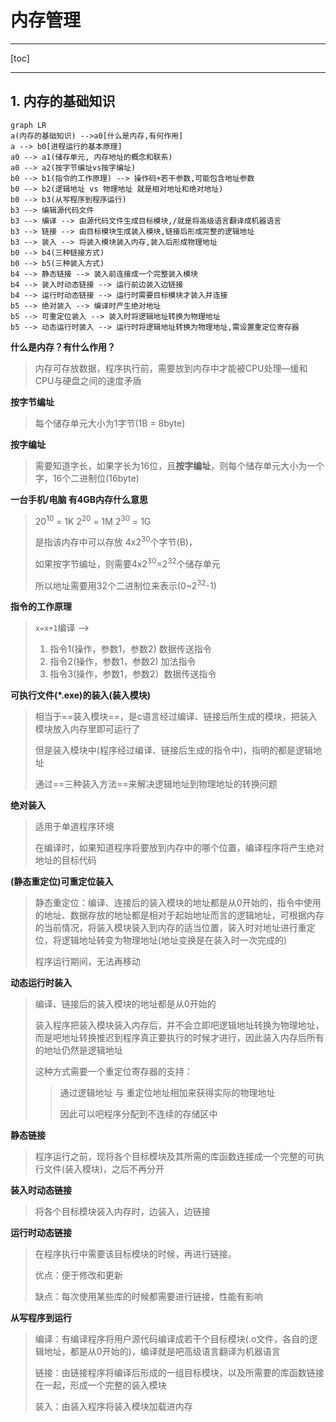 # 内存管理

---

[toc]

---

## 1. 内存的基础知识

```mermaid
graph LR
a(内存的基础知识) -->a0[什么是内存,有何作用]
a --> b0[进程运行的基本原理]
a0 --> a1(储存单元, 内存地址的概念和联系)
a0 --> a2(按字节编址vs按字编址)
b0 --> b1(指令的工作原理) --> 操作码+若干参数,可能包含地址参数
b0 --> b2(逻辑地址 vs 物理地址 就是相对地址和绝对地址)
b0 --> b3(从写程序到程序运行)
b3 --> 编辑源代码文件
b3 --> 编译 --> 由源代码文件生成目标模块,/就是将高级语言翻译成机器语言
b3 --> 链接 --> 由目标模块生成装入模块,链接后形成完整的逻辑地址
b3 --> 装入 --> 将装入模块装入内存,装入后形成物理地址
b0 --> b4(三种链接方式)
b0 --> b5(三种装入方式)
b4 --> 静态链接 --> 装入前连接成一个完整装入模块
b4 --> 装入时动态链接 --> 运行前边装入边链接
b4 --> 运行时动态链接 --> 运行时需要目标模块才装入并连接
b5 --> 绝对装入 --> 编译时产生绝对地址
b5 --> 可重定位装入 --> 装入时将逻辑地址转换为物理地址
b5 --> 动态运行时装入 --> 运行时将逻辑地址转换为物理地址,需设置重定位寄存器

```

**什么是内存？有什么作用？**

> 内存可存放数据，程序执行前，需要放到内存中才能被CPU处理—缓和CPU与硬盘之间的速度矛盾

**按字节编址**

> 每个储存单元大小为1字节(1B = 8byte)

**按字编址**

> 需要知道字长，如果字长为16位，且**按字编址**，则每个储存单元大小为一个字，16个二进制位(16byte)

**一台手机/电脑 有4GB内存什么意思**

> 20<sup>10</sup> = 1K    2<sup>20</sup> = 1M   2<sup>30</sup> = 1G
>
> 是指该内存中可以存放 4x2<sup>30</sup>个字节(B)，
>
> 如果按字节编址，则需要4x2<sup>30</sup>=2<sup>32</sup>个储存单元
>
> 所以地址需要用32个二进制位来表示(0~2<sup>32</sup>-1)

**指令的工作原理**

> `x=x+1`编译 —>
>
> 1. 指令1(操作，参数1，参数2) 数据传送指令
> 2. 指令2(操作，参数1，参数2) 加法指令
> 3. 指令3(操作，参数1，参数2）数据传送指令

**可执行文件(*.exe)的装入(装入模块)**

> 相当于==装入模块==，是c语言经过编译、链接后所生成的模块，把装入模块放入内存里即可运行了
>
> 但是装入模块中(程序经过编译、链接后生成的指令中)，指明的都是逻辑地址
>
> 通过==三种装入方法==来解决逻辑地址到物理地址的转换问题

**绝对装入**

> 适用于单道程序环境
>
> 在编译时，如果知道程序将要放到内存中的哪个位置，编译程序将产生绝对地址的目标代码

**(静态重定位)可重定位装入**

> 静态重定位：编译、连接后的装入模块的地址都是从0开始的，指令中使用的地址、数据存放的地址都是相对于起始地址而言的逻辑地址，可根据内存的当前情况，将装入模块装入到内存的适当位置，装入时对地址进行重定位，将逻辑地址转变为物理地址(地址变换是在装入时一次完成的)
>
> 程序运行期间，无法再移动

**动态运行时装入**

> 编译、链接后的装入模块的地址都是从0开始的
>
> 装入程序把装入模块装入内存后，并不会立即吧逻辑地址转换为物理地址，而是吧地址转换推迟到程序真正要执行的时候才进行，因此装入内存后所有的地址仍然是逻辑地址
>
> 这种方式需要一个重定位寄存器的支持：
>
> > 通过逻辑地址 与 重定位地址相加来获得实际的物理地址
> >
> > 因此可以吧程序分配到不连续的存储区中

**静态链接**

> 程序运行之前，现将各个目标模块及其所需的库函数连接成一个完整的可执行文件(装入模块)，之后不再分开

**装入时动态链接**

> 将各个目标模块装入内存时，边装入，边链接

**运行时动态链接**

> 在程序执行中需要该目标模块的时候，再进行链接。
>
> 优点：便于修改和更新
>
> 缺点：每次使用某些库的时候都需要进行链接，性能有影响

**从写程序到运行**

> 编译：有编译程序将用户源代码编译成若干个目标模块(.o文件，各自的逻辑地址，都是从0开始的)，编译就是吧高级语言翻译为机器语言
>
> 链接：由链接程序将编译后形成的一组目标模块，以及所需要的库函数链接在一起，形成一个完整的装入模块
>
> 装入：由装入程序将装入模块加载进内存

